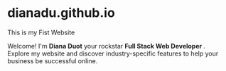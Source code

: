 # dianadu.github.io

<p>This is my Fist Website</p>

<p> Welcome! I'm <b>Diana Duot</b> your rockstar <b> Full Stack Web Developer </b>.
    <br> Explore my website and discover industry-specific features to help your business be successful online.

